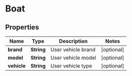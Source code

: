 
# Boat

## Properties
Name | Type | Description | Notes
------------ | ------------- | ------------- | -------------
**brand** | **String** | User vehicle brand |  [optional]
**model** | **String** | User vehicle model |  [optional]
**vehicle** | **String** | User vehicle type |  [optional]



